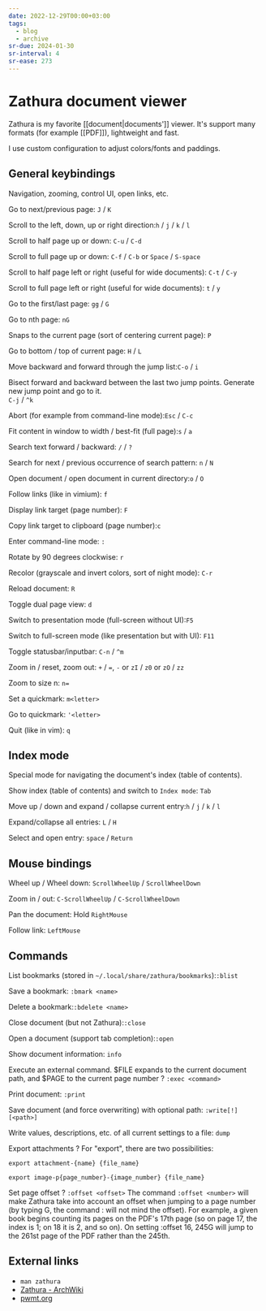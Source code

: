 ```yaml
---
date: 2022-12-29T00:00+03:00
tags:
  - blog
  - archive
sr-due: 2024-01-30
sr-interval: 4
sr-ease: 273
---
```


# Zathura document viewer

Zathura is my favorite [[document|documents']] viewer. It's support many
formats (for example [[PDF]]), lightweight and fast.

I use custom configuration to adjust colors/fonts and paddings.

## General keybindings

Navigation, zooming, control UI, open links, etc.

Go to next/previous page:<wbr class="f"> `J` / `K`

Scroll to the left, down, up or right direction:<wbr class="f"> `h` / `j` / `k` / `l`

Scroll to half page up or down:<wbr class="f"> `C-u` / `C-d`

Scroll to full page up or down:<wbr class="f"> `C-f` / `C-b` or `Space` / `S-space`

Scroll to half page left or right (useful for wide documents):<wbr class="f"> `C-t` / `C-y`

Scroll to full page left or right (useful for wide documents):<wbr class="f"> `t` / `y`

Go to the first/last page:<wbr class="f"> `gg` / `G`

Go to nth page:<wbr class="f"> `nG`

Snaps to the current page (sort of centering current page):<wbr class="f"> `P`

Go to bottom / top of current page:<wbr class="f"> `H` / `L`

Move backward and forward through the jump list:<wbr class="f"> `C-o` / `i`

Bisect forward and backward between the last two jump points. Generate new
jump point and go to it.
<br class="f">
`C-j` / `^k`

Abort (for example from command-line mode):<wbr class="f"> `Esc` / `C-c`

Fit content in window to width / best-fit (full page):<wbr class="f"> `s` / `a`

Search text forward / backward:<wbr class="f"> `/` / `?`

Search for next / previous occurrence of search pattern:<wbr class="f"> `n` / `N`

Open document / open document in current directory:<wbr class="f"> `o` / `O`

Follow links (like in vimium):<wbr class="f"> `f`

Display link target (page number):<wbr class="f"> `F`

Copy link target to clipboard (page number):<wbr class="f"> `c`

Enter command-line mode:<wbr class="f"> `:`

Rotate by 90 degrees clockwise:<wbr class="f"> `r` <!--SR:!2024-09-24,3,273-->

Recolor (grayscale and invert colors, sort of night mode):<wbr class="f"> `C-r`

Reload document:<wbr class="f"> `R`

Toggle dual page view:<wbr class="f"> `d`

Switch to presentation mode (full-screen without UI):<wbr class="f"> `F5`

Switch to full-screen mode (like presentation but with UI):<wbr class="f"> `F11`

Toggle statusbar/inputbar:<wbr class="f"> `C-n` / `^m`

Zoom in / reset, zoom out:<wbr class="f"> `+` / `=`, `-` or `zI` / `z0` or `zO` / `zz`

Zoom to size n:<wbr class="f"> `n=`

Set a quickmark:<wbr class="f"> `m<letter>`

Go to quickmark:<wbr class="f"> `'<letter>`

Quit (like in vim):<wbr class="f"> `q`

## Index mode

Special mode for navigating the document's index (table of contents).

Show index (table of contents) and switch to `Index mode`:<wbr class="f"> `Tab`

Move up / down and expand / collapse current entry:<wbr class="f"> `h` / `j` / `k` / `l`

Expand/collapse all entries:<wbr class="f"> `L` / `H`

Select and open entry:<wbr class="f"> `space` / `Return`

## Mouse bindings

Wheel up / Wheel down:<wbr class="f"> `ScrollWheelUp` / `ScrollWheelDown`

Zoom in / out:<wbr class="f"> `C-ScrollWheelUp` / `C-ScrollWheelDown`

Pan the document:<wbr class="f"> Hold `RightMouse`

Follow link:<wbr class="f"> `LeftMouse`

## Commands

List bookmarks (stored in `~/.local/share/zathura/bookmarks`):<wbr class="f"> `:blist`

Save a bookmark:<wbr class="f"> `:bmark <name>`

Delete a bookmark:<wbr class="f"> `:bdelete <name>`

Close document (but not Zathura):<wbr class="f"> `:close`

Open a document (support tab completion):<wbr class="f"> `:open`

Show document information:<wbr class="f"> `info`

Execute an external command.
$FILE expands to the current document path, and
$PAGE to the current page number
? `:exec <command>`

Print document:<wbr class="f"> `:print`

Save document (and force overwriting) with optional path:<wbr class="f"> `:write[!] [<path>]`

Write values, descriptions, etc. of all current settings to a file:<wbr class="f"> `dump`

Export attachments ? For "export", there are two possibilities:

`export attachment-{name} {file_name}`

`export image-p{page_number}-{image_number} {file_name}`

Set page offset ? `:offset <offset>` The command `:offset <number>` will make
Zathura take into account an offset when jumping to a page number (by typing
<number>G, the command :<number> will not mind the offset). For example, a given
book begins counting its pages on the PDF's 17th page (so on page 17, the index
is 1; on 18 it is 2, and so on). On setting :offset 16, 245G will jump to the
261st page of the PDF rather than the 245th.

## External links

- `man zathura`
- [Zathura - ArchWiki](https://wiki.archlinux.org/title/zathura)
- [pwmt.org](https://pwmt.org/projects/zathura/)
